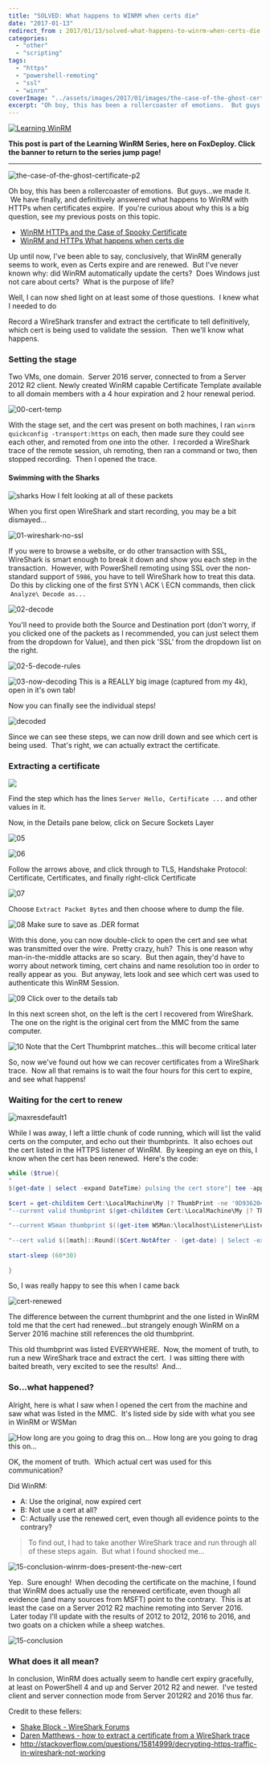 ```yaml
---
title: "SOLVED: What happens to WINRM when certs die"
date: "2017-01-13"
redirect_from : 2017/01/13/solved-what-happens-to-winrm-when-certs-die
categories: 
  - "other"
  - "scripting"
tags: 
  - "https"
  - "powershell-remoting"
  - "ssl"
  - "winrm"
coverImage: "../assets/images/2017/01/images/the-case-of-the-ghost-certificate-p2.png"
excerpt: "Oh boy, this has been a rollercoaster of emotions.  But guys...we made it.  We have finally, and definitively answered what happens to WinRM with HTTPs when certificates expire.  If you're curious about why this is a big question, see my previous posts on this topic."
---
```


[![Learning WinRM](../series/images/series_winrm.webp)](/series/LearningWinRM)

**This post is part of the Learning WinRM Series, here on FoxDeploy. Click the banner to return to the series jump page!**

* * * 

![the-case-of-the-ghost-certificate-p2](../assets/images/2017/01/images/the-case-of-the-ghost-certificate-p2.png)

Oh boy, this has been a rollercoaster of emotions.  But guys...we made it.  We have finally, and definitively answered what happens to WinRM with HTTPs when certificates expire.  If you're curious about why this is a big question, see my previous posts on this topic.

- [WinRM HTTPs and the Case of Spooky Certificate](http://foxdeploy.com/2016/09/16/winrm-https-and-the-case-of-ghost-certificate/)
- [WinRM and HTTPs What happens when certs die](http://foxdeploy.com/2016/09/13/winrm-and-https-what-happens-when-certs-die/)

Up until now, I've been able to say, conclusively, that WinRM generally seems to work, even as Certs expire and are renewed.  But I've never known why: did WinRM automatically update the certs?  Does Windows just not care about certs?  What is the purpose of life?

Well, I can now shed light on at least some of those questions.  I knew what I needed to do

Record a WireShark transfer and extract the certificate to tell definitively, which cert is being used to validate the session.  Then we'll know what happens.

### Setting the stage

Two VMs, one domain.  Server 2016 server, connected to from a Server 2012 R2 client. Newly created WinRM capable Certificate Template available to all domain members with a 4 hour expiration and 2 hour renewal period.

![00-cert-temp](../assets/images/2017/01/images/00-cert-temp.png)

With the stage set, and the cert was present on both machines, I ran `winrm quickconfig -transport:https` on each, then made sure they could see each other, and remoted from one into the other.  I recorded a WireShark trace of the remote session, uh remoting, then ran a command or two, then stopped recording.  Then I opened the trace.

#### Swimming with the Sharks

![sharks](../assets/images/2017/01/images/sharks.webp) How I felt looking at all of these packets

When you first open WireShark and start recording, you may be a bit dismayed...

![01-wireshark-no-ssl](../assets/images/2017/01/images/01-wireshark-no-ssl.png)

If you were to browse a website, or do other transaction with SSL, WireShark is smart enough to break it down and show you each step in the transaction.  However, with PowerShell remoting using SSL over the non-standard support of `5986`, you have to tell WireShark how to treat this data.  Do this by clicking one of the first SYN \\ ACK \\ ECN commands, then click  `Analyze\ Decode as...`

![02-decode](../assets/images/2017/01/images/02-decode.png)

You'll need to provide both the Source and Destination port (don't worry, if you clicked one of the packets as I recommended, you can just select them from the dropdown for Value), and then pick 'SSL' from the dropdown list on the right.

![02-5-decode-rules](../assets/images/2017/01/images/02-5-decode-rules.png)

![03-now-decoding](../assets/images/2017/01/images/03-now-decoding.png) This is a REALLY big image (captured from my 4k), open in it's own tab!

Now you can finally see the individual steps!

![decoded](../assets/images/2017/01/images/decoded.png)

Since we can see these steps, we can now drill down and see which cert is being used.  That's right, we can actually extract the certificate.

### Extracting a certificate

![](../assets/images/2017/01/images/04-breaking-it-down.png)

Find the step which has the lines `Server Hello, Certificate ...` and other values in it.

Now, in the Details pane below, click on Secure Sockets Layer

![05](../assets/images/2017/01/images/05-finding-cert-1.png)

![06](../assets/images/2017/01/images/06-finding-cert-2.png)

Follow the arrows above, and click through to TLS, Handshake Protocol: Certificate, Certificates, and finally right-click Certificate

![07](../assets/images/2017/01/images/07-finding-cert-3.png)

Choose `Extract Packet Bytes` and then choose where to dump the file.

![08](../assets/images/2017/01/images/08-finding-cert-4.png) Make sure to save as .DER format

With this done, you can now double-click to open the cert and see what was transmitted over the wire.  Pretty crazy, huh?  This is one reason why man-in-the-middle attacks are so scary.  But then again, they'd have to worry about network timing, cert chains and name resolution too in order to really appear as you.  But anyway, lets look and see which cert was used to authenticate this WinRM Session.

![09](../assets/images/2017/01/images/09-click-details.png) Click over to the details tab

In this next screen shot, on the left is the cert I recovered from WireShark.  The one on the right is the original cert from the MMC from the same computer.

![10](../assets/images/2017/01/images/10-finding-cert-5.png) Note that the Cert Thumbprint matches...this will become critical later

So, now we've found out how we can recover certificates from a WireShark trace.  Now all that remains is to wait the four hours for this cert to expire, and see what happens!

### Waiting for the cert to renew

![maxresdefault1](../assets/images/2017/01/images/maxresdefault1.jpg)

While I was away, I left a little chunk of code running, which will list the valid certs on the computer, and echo out their thumbprints.  It also echoes out the cert listed in the HTTPS listener of WinRM.  By keeping an eye on this, I know when the cert has been renewed.  Here's the code:

```powershell
while ($true){
"
$(get-date | select -expand DateTime) pulsing the cert store"| tee -append C:\temp\Winrm.log ;
 
$cert = get-childitem Cert:\LocalMachine\My |? ThumbPrint -ne '9D9362043DF0027552B1B41F6F68D208F8433152' | ? ThumbPrint -ne 'FEFFA38303FA0A3748683196E350D97F869AD690' | ? ThumbPrint -ne 'A878CC677E87D5FDC852A82ECD6AFDDD6EDC3C5C'| ? ThumbPrint -ne '315E6950EB9B8DD7BCBD8263BACBDB6B35F820DF' |  ? ThumbPrint -ne '232E14112D50209B2575451D63A3F7CA80AFC6EE'
"--current valid thumbprint $(get-childitem Cert:\LocalMachine\My |? ThumbPrint -ne '9D9362043DF0027552B1B41F6F68D208F8433152' | ? ThumbPrint -ne 'FEFFA38303FA0A3748683196E350D97F869AD690' | ? ThumbPrint -ne 'A878CC677E87D5FDC852A82ECD6AFDDD6EDC3C5C'| ? ThumbPrint -ne '315E6950EB9B8DD7BCBD8263BACBDB6B35F820DF' |  ? ThumbPrint -ne '232E14112D50209B2575451D63A3F7CA80AFC6EE' |select -ExpandProperty ThumbPrint)"| tee -append C:\temp\Winrm.log ;
 
"--current WSman thumbprint $((get-item WSMan:\localhost\Listener\Listener_1305953032\CertificateThumbprint | select -expand Value) -replace ' ')" | tee -append C:\temp\Winrm.log ;
 
"--cert valid $([math]::Round(($Cert.NotAfter - (get-date) | Select -expand TotalMinutes),2)) minutes, for pausing for 30 mins"
 
start-sleep (60*30)
 
}


```

So, I was really happy to see this when I came back

![cert-renewed](../assets/images/2017/01/images/cert-renewed.png)

The difference between the current thumbprint and the one listed in WinRM told me that the cert had renewed...but strangely enough WinRM on a Server 2016 machine still references the old thumbprint.

This old thumbprint was listed EVERYWHERE.  Now, the moment of truth, to run a new WireShark trace and extract the cert.  I was sitting there with baited breath, very excited to see the results!  And...

### So...what happened?

Alright, here is what I saw when I opened the cert from the machine and saw what was listed in the MMC.  It's listed side by side with what you see in WinRM or WSMan

![How long are you going to drag this on...](../assets/images/2017/01/images/conclustion-1.png) How long are you going to drag this on...

OK, the moment of truth.  Which actual cert was used for this communication?

Did WinRM:

- A: Use the original, now expired cert
- B: Not use a cert at all?
- C: Actually use the renewed cert, even though all evidence points to the contrary?

> To find out, I had to take another WireShark trace and run through all of these steps again.  But what I found shocked me...

![15-conclusion-winrm-does-present-the-new-cert](../assets/images/2017/01/images/15-conclusion-winrm-does-present-the-new-cert.png)

Yep.  Sure enough!  When decoding the certificate on the machine, I found that WinRM does actually use the renewed certificate, even though all evidence (and many sources from MSFT) point to the contrary.  This is at least the case on a Server 2012 R2 machine remoting into Server 2016.  Later today I'll update with the results of 2012 to 2012, 2016 to 2016, and two goats on a chicken while a sheep watches.

![15-conclusion](../assets/images/2017/01/images/15-conclusion.png)

### What does it all mean?

In conclusion, WinRM does actually seem to handle cert expiry gracefully, at least on PowerShell 4 and up and Server 2012 R2 and newer.  I've tested client and server connection mode from Server 2012R2 and 2016 thus far.

Credit to these fellers:

- [Shake Block - WireShark Forums](https://www.wireshark.org/lists/wireshark-users/201003/msg00080.html)
- [Daren Matthews - how to extract a certificate from a WireShark trace](http://mccltd.net/blog/?p=2036)
- http://stackoverflow.com/questions/15814999/decrypting-https-traffic-in-wireshark-not-working
